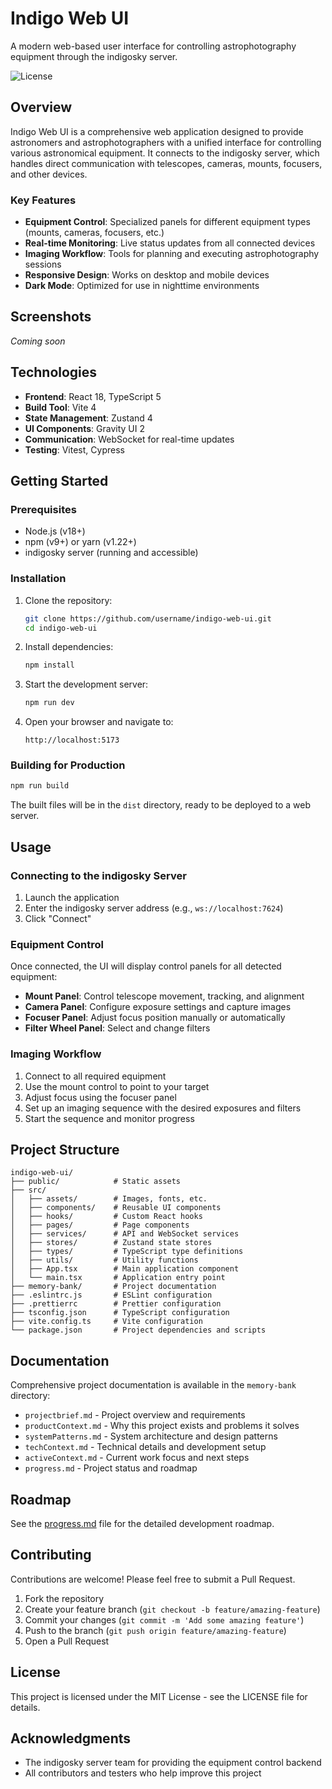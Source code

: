 # Indigo Web UI

A modern web-based user interface for controlling astrophotography equipment through the indigosky server.

![License](https://img.shields.io/badge/license-MIT-blue.svg)

## Overview

Indigo Web UI is a comprehensive web application designed to provide astronomers and astrophotographers with a unified interface for controlling various astronomical equipment. It connects to the indigosky server, which handles direct communication with telescopes, cameras, mounts, focusers, and other devices.

### Key Features

- **Equipment Control**: Specialized panels for different equipment types (mounts, cameras, focusers, etc.)
- **Real-time Monitoring**: Live status updates from all connected devices
- **Imaging Workflow**: Tools for planning and executing astrophotography sessions
- **Responsive Design**: Works on desktop and mobile devices
- **Dark Mode**: Optimized for use in nighttime environments

## Screenshots

*Coming soon*

## Technologies

- **Frontend**: React 18, TypeScript 5
- **Build Tool**: Vite 4
- **State Management**: Zustand 4
- **UI Components**: Gravity UI 2
- **Communication**: WebSocket for real-time updates
- **Testing**: Vitest, Cypress

## Getting Started

### Prerequisites

- Node.js (v18+)
- npm (v9+) or yarn (v1.22+)
- indigosky server (running and accessible)

### Installation

1. Clone the repository:
   ```bash
   git clone https://github.com/username/indigo-web-ui.git
   cd indigo-web-ui
   ```

2. Install dependencies:
   ```bash
   npm install
   ```

3. Start the development server:
   ```bash
   npm run dev
   ```

4. Open your browser and navigate to:
   ```
   http://localhost:5173
   ```

### Building for Production

```bash
npm run build
```

The built files will be in the `dist` directory, ready to be deployed to a web server.

## Usage

### Connecting to the indigosky Server

1. Launch the application
2. Enter the indigosky server address (e.g., `ws://localhost:7624`)
3. Click "Connect"

### Equipment Control

Once connected, the UI will display control panels for all detected equipment:

- **Mount Panel**: Control telescope movement, tracking, and alignment
- **Camera Panel**: Configure exposure settings and capture images
- **Focuser Panel**: Adjust focus position manually or automatically
- **Filter Wheel Panel**: Select and change filters

### Imaging Workflow

1. Connect to all required equipment
2. Use the mount control to point to your target
3. Adjust focus using the focuser panel
4. Set up an imaging sequence with the desired exposures and filters
5. Start the sequence and monitor progress

## Project Structure

```
indigo-web-ui/
├── public/            # Static assets
├── src/
│   ├── assets/        # Images, fonts, etc.
│   ├── components/    # Reusable UI components
│   ├── hooks/         # Custom React hooks
│   ├── pages/         # Page components
│   ├── services/      # API and WebSocket services
│   ├── stores/        # Zustand state stores
│   ├── types/         # TypeScript type definitions
│   ├── utils/         # Utility functions
│   ├── App.tsx        # Main application component
│   └── main.tsx       # Application entry point
├── memory-bank/       # Project documentation
├── .eslintrc.js       # ESLint configuration
├── .prettierrc        # Prettier configuration
├── tsconfig.json      # TypeScript configuration
├── vite.config.ts     # Vite configuration
└── package.json       # Project dependencies and scripts
```

## Documentation

Comprehensive project documentation is available in the `memory-bank` directory:

- `projectbrief.md` - Project overview and requirements
- `productContext.md` - Why this project exists and problems it solves
- `systemPatterns.md` - System architecture and design patterns
- `techContext.md` - Technical details and development setup
- `activeContext.md` - Current work focus and next steps
- `progress.md` - Project status and roadmap

## Roadmap

See the [progress.md](memory-bank/progress.md) file for the detailed development roadmap.

## Contributing

Contributions are welcome! Please feel free to submit a Pull Request.

1. Fork the repository
2. Create your feature branch (`git checkout -b feature/amazing-feature`)
3. Commit your changes (`git commit -m 'Add some amazing feature'`)
4. Push to the branch (`git push origin feature/amazing-feature`)
5. Open a Pull Request

## License

This project is licensed under the MIT License - see the LICENSE file for details.

## Acknowledgments

- The indigosky server team for providing the equipment control backend
- All contributors and testers who help improve this project

